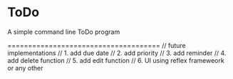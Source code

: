 # ToDo

A simple command line ToDo program

=====================================
// future implementations
// 1. add due date
// 2. add priority
// 3. add reminder
// 4. add delete function
// 5. add edit function
// 6. UI using reflex frameweork or any other